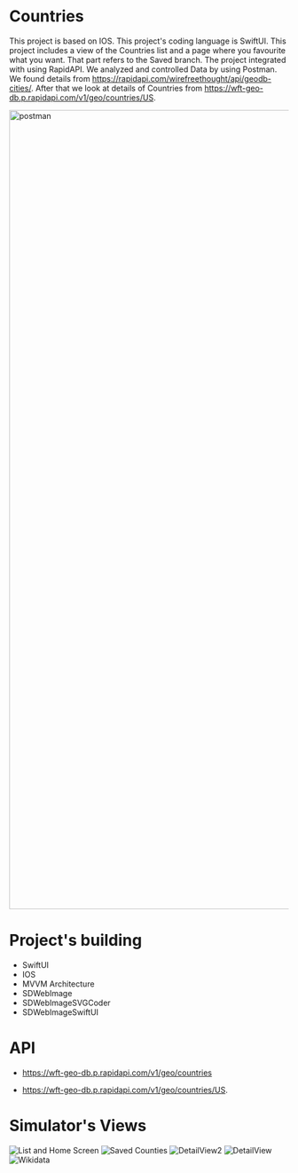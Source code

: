 # Countries
  This project is based on IOS. This project's coding language is SwiftUI. This project includes a view of the Countries list and a page where you favourite what you want. That part refers to the Saved branch. The project integrated with using RapidAPI. We analyzed and controlled Data by using Postman. We found details from https://rapidapi.com/wirefreethought/api/geodb-cities/. After that we look at details of Countries from https://wft-geo-db.p.rapidapi.com/v1/geo/countries/US.

<img width="1440" alt="postman" src="https://user-images.githubusercontent.com/67964948/183464035-1d88d2af-4729-4dff-86ba-963e28da4a63.png">




#  Project's building
- SwiftUI
- IOS
- MVVM Architecture
- SDWebImage
- SDWebImageSVGCoder
- SDWebImageSwiftUI


# API 

- https://wft-geo-db.p.rapidapi.com/v1/geo/countries

- https://wft-geo-db.p.rapidapi.com/v1/geo/countries/US.

# Simulator's Views
![List and Home Screen](https://user-images.githubusercontent.com/67964948/183467647-7cef838b-d171-4b8d-8176-9e5e3786de80.png)
![Saved Counties](https://user-images.githubusercontent.com/67964948/183467660-27244e64-77e8-4dc1-8c2d-1b6f102b09fe.png)
![DetailView2](https://user-images.githubusercontent.com/67964948/183467688-83a3790d-d426-41c5-881f-b93e15801136.png)
![DetailView](https://user-images.githubusercontent.com/67964948/183467702-6e29a08a-51a5-4e04-afeb-451c99e44016.png)
![Wikidata](https://user-images.githubusercontent.com/67964948/183468358-13f32e60-fdde-4b49-9e19-d7a48f766d6b.png)




